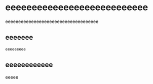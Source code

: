 # eeeeeeeeeeeeeeeeeeeeeeeeeee

eeeeeeeeeeeeeeeeeeeeeeeeeeeeeeeeeeee

## eeeeeee
``eeeeeeeee``

## eeeeeeeeeeee
eeeee